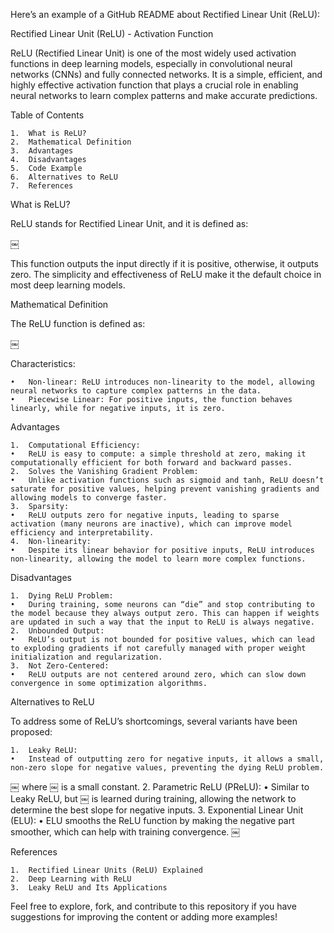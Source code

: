Here’s an example of a GitHub README about Rectified Linear Unit (ReLU):

Rectified Linear Unit (ReLU) - Activation Function

ReLU (Rectified Linear Unit) is one of the most widely used activation functions in deep learning models, especially in convolutional neural networks (CNNs) and fully connected networks. It is a simple, efficient, and highly effective activation function that plays a crucial role in enabling neural networks to learn complex patterns and make accurate predictions.

Table of Contents

	1.	What is ReLU?
	2.	Mathematical Definition
	3.	Advantages
	4.	Disadvantages
	5.	Code Example
	6.	Alternatives to ReLU
	7.	References

What is ReLU?

ReLU stands for Rectified Linear Unit, and it is defined as:

￼

This function outputs the input directly if it is positive, otherwise, it outputs zero. The simplicity and effectiveness of ReLU make it the default choice in most deep learning models.

Mathematical Definition

The ReLU function is defined as:

￼

Characteristics:

	•	Non-linear: ReLU introduces non-linearity to the model, allowing neural networks to capture complex patterns in the data.
	•	Piecewise Linear: For positive inputs, the function behaves linearly, while for negative inputs, it is zero.

Advantages

	1.	Computational Efficiency:
	•	ReLU is easy to compute: a simple threshold at zero, making it computationally efficient for both forward and backward passes.
	2.	Solves the Vanishing Gradient Problem:
	•	Unlike activation functions such as sigmoid and tanh, ReLU doesn’t saturate for positive values, helping prevent vanishing gradients and allowing models to converge faster.
	3.	Sparsity:
	•	ReLU outputs zero for negative inputs, leading to sparse activation (many neurons are inactive), which can improve model efficiency and interpretability.
	4.	Non-linearity:
	•	Despite its linear behavior for positive inputs, ReLU introduces non-linearity, allowing the model to learn more complex functions.

Disadvantages

	1.	Dying ReLU Problem:
	•	During training, some neurons can “die” and stop contributing to the model because they always output zero. This can happen if weights are updated in such a way that the input to ReLU is always negative.
	2.	Unbounded Output:
	•	ReLU’s output is not bounded for positive values, which can lead to exploding gradients if not carefully managed with proper weight initialization and regularization.
	3.	Not Zero-Centered:
	•	ReLU outputs are not centered around zero, which can slow down convergence in some optimization algorithms.


Alternatives to ReLU

To address some of ReLU’s shortcomings, several variants have been proposed:

	1.	Leaky ReLU:
	•	Instead of outputting zero for negative inputs, it allows a small, non-zero slope for negative values, preventing the dying ReLU problem.
￼
where ￼ is a small constant.
	2.	Parametric ReLU (PReLU):
	•	Similar to Leaky ReLU, but ￼ is learned during training, allowing the network to determine the best slope for negative inputs.
	3.	Exponential Linear Unit (ELU):
	•	ELU smooths the ReLU function by making the negative part smoother, which can help with training convergence.
￼

References

	1.	Rectified Linear Units (ReLU) Explained
	2.	Deep Learning with ReLU
	3.	Leaky ReLU and Its Applications

Feel free to explore, fork, and contribute to this repository if you have suggestions for improving the content or adding more examples!